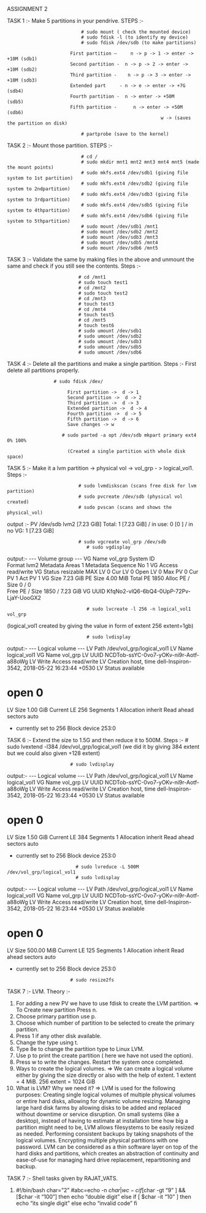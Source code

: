 ASSIGNMENT 2

TASK 1 :- Make 5 partitions in your pendrive.
 STEPS  :-
```
                           # sudo mount ( check the mounted device)
                           # sudo fdisk -l (to identify my device)
                           # sudo fdisk /dev/sdb (to make partitions)
```
                           First partition –     n -> p -> 1 -> enter -> +10M (sdb1)
                           Second partition -  n -> p -> 2 -> enter -> +10M (sdb2)
                           Third partition -    n -> p -> 3 -> enter -> +10M (sdb3)
                           Extended part     - n -> e -> enter -> +7G            (sdb4)
                           Fourth partition -  n -> enter -> +50M                (sdb5)
                           Fifth partition -      n -> enter -> +50M                (sdb6)
                                                            w -> (saves the partition on disk) 
```                           
                           # partprobe (save to the kernel)
```












TASK 2 :- Mount those partition.
STEPS   :- 
```
                           # cd /
                           # sudo mkdir mnt1 mnt2 mnt3 mnt4 mnt5 (made the mount points)
                           # sudo mkfs.ext4 /dev/sdb1 (giving file system to 1st partition)
                           # sudo mkfs.ext4 /dev/sdb2 (giving file system to 2ndpartition)
                           # sudo mkfs.ext4 /dev/sdb3 (giving file system to 3rdpartition)
                           # sudo mkfs.ext4 /dev/sdb5 (giving file system to 4thpartition)
                           # sudo mkfs.ext4 /dev/sdb6 (giving file system to 5thpartition)
                           # sudo mount /dev/sdb1 /mnt1
                           # sudo mount /dev/sdb2 /mnt2
                           # sudo mount /dev/sdb3 /mnt3
                           # sudo mount /dev/sdb5 /mnt4
                           # sudo mount /dev/sdb6 /mnt5
```

TASK 3 :- Validate the same by making files in the above and unmount the same and check if you still see the contents.
Steps    :-               
```
                          # cd /mnt1
                          # sudo touch test1
                          # cd /mnt2
                          # sudo touch test2
                          # cd /mnt3
                          # touch test3
                          # cd /mnt4
                          # touch test5
                          # cd /mnt5
                          # touch test6   
                          # sudo umount /dev/sdb1
                          # sudo umount /dev/sdb2
                          # sudo umount /dev/sdb3
                          # sudo umount /dev/sdb5
                          # sudo umount /dev/sdb6
```

TASK 4 :- Delete all the partitions and make a single partition.
Steps    :-  First delete all partitions properly.
```
                 # sudo fdisk /dev/ 
```   
                          First partition ->  d -> 1
                          Second partition ->  d -> 2
                          Third partition ->  d -> 3
                          Extended partition ->  d -> 4
                          Fourth partition ->  d -> 5
                          Fifth partition ->  d -> 6
                          Save changes -> w
```      
                    # sudo parted -a opt /dev/sdb mkpart primary ext4 0% 100%
```   
                          (Created a single partition with whole disk space)
                          


TASK 5 :- Make it a lvm partition -> physical vol -> vol_grp - > logical_vol1.
Steps    :-  
```
                          # sudo lvmdiskscan (scans free disk for lvm partition)
                          # sudo pvcreate /dev/sdb (physical vol created)
                          # sudo pvscan (scans and shows the physical_vol)
```
output :-
  PV /dev/sdb                                               lvm2 [7.23 GiB]
  Total: 1 [7.23 GiB] / in use: 0 [0   ] / in no VG: 1 [7.23 GiB]
                          

```
                          # sudo vgcreate vol_grp /dev/sdb 
                             # sudo vgdisplay
```

output:-
--- Volume group ---
  VG Name               vol_grp
  System ID             
  Format                lvm2
  Metadata Areas        1
  Metadata Sequence No  1
  VG Access             read/write
  VG Status             resizable
  MAX LV                0
  Cur LV                0
  Open LV               0
  Max PV                0
  Cur PV                1
  Act PV                1
  VG Size               7.23 GiB
  PE Size               4.00 MiB
  Total PE              1850
  Alloc PE / Size       0 / 0   
  Free  PE / Size       1850 / 7.23 GiB
  VG UUID               KfqNo2-vlQ6-6bQ4-0UpP-72Pv-LjaY-UooGX2


```
                             # sudo lvcreate -l 256 -n logical_vol1 vol_grp 
```   
 (logical_vol1 created by giving the value in form of extent 256 extent=1gb)
```   
                             # sudo lvdisplay
```
output:-
--- Logical volume ---
  LV Path                /dev/vol_grp/logical_vol1
  LV Name                logical_vol1
  VG Name                vol_grp
  LV UUID                NCDTob-ssYC-0vo7-yOKv-ni9r-Aotf-a88oWg
  LV Write Access        read/write
  LV Creation host, time dell-Inspiron-3542, 2018-05-22 16:23:44 +0530
  LV Status              available
  # open                 0
  LV Size                1.00 GiB
  Current LE             256
  Segments               1
  Allocation             inherit
  Read ahead sectors     auto
  - currently set to     256
  Block device           253:0





TASK 6 :- Extend the size to 1.5G and then reduce it to 500M.
Steps    :-  # sudo lvextend -l384 /dev/vol_grp/logical_vol1
                            (we did it by giving 384 extent but we could also given +128 extent)
```   
                       # sudo lvdisplay
```
output:-
--- Logical volume ---
  LV Path                /dev/vol_grp/logical_vol1
  LV Name                logical_vol1
  VG Name                vol_grp
  LV UUID                NCDTob-ssYC-0vo7-yOKv-ni9r-Aotf-a88oWg
  LV Write Access        read/write
  LV Creation host, time dell-Inspiron-3542, 2018-05-22 16:23:44 +0530
  LV Status              available
  # open                 0
  LV Size                1.50 GiB
  Current LE             384
  Segments               1
  Allocation             inherit
  Read ahead sectors     auto
  - currently set to     256
  Block device           253:0
```
                         # sudo lvreduce -L 500M /dev/vol_grp/logical_vol1
                         # sudo lvdisplay
```


output:-
--- Logical volume ---
  LV Path                /dev/vol_grp/logical_vol1
  LV Name                logical_vol1
  VG Name                vol_grp
  LV UUID                NCDTob-ssYC-0vo7-yOKv-ni9r-Aotf-a88oWg
  LV Write Access        read/write
  LV Creation host, time dell-Inspiron-3542, 2018-05-22 16:23:44 +0530
  LV Status              available
  # open                 0
  LV Size                500.00 MiB
  Current LE             125
  Segments               1
  Allocation             inherit
  Read ahead sectors     auto
  - currently set to     256
  Block device           253:0

```   
                       # sudo resize2fs
```


TASK 7 :- LVM.
Theory  :- 



















1. For adding a new PV we have to use fdisk to create the LVM partition.
=> To Create new partition Press n. 
1. Choose primary partition use p. 
2. Choose which number of partition to be selected to create the primary partition. 
3. Press 1 if any other disk available. 
4. Change the type using t. 
5. Type 8e to change the partition type to Linux LVM. 
6. Use p to print the create partition ( here we have not used the option). 
7. Press w to write the changes. 
Restart the system once completed.
2. Ways to create the logical volumes.
=>  We can create a logical volume either by giving the size directly or also with the help of extent. 1 extent = 4 MiB.
        256 extent = 1024 GiB              
3. What is LVM? Why we need it?
=> LVM is used for the following purposes:
Creating single logical volumes of multiple physical volumes or entire hard disks, allowing for dynamic volume resizing. 
Managing large hard disk farms by allowing disks to be added and replaced without downtime or service disruption. 
On small systems (like a desktop), instead of having to estimate at installation time how big a partition might need to be, LVM allows filesystems to be easily resized as needed. 
Performing consistent backups by taking snapshots of the logical volumes. 
Encrypting multiple physical partitions with one password. 
LVM can be considered as a thin software layer on top of the hard disks and partitions, which creates an abstraction of continuity and ease-of-use for managing hard drive replacement, repartitioning and backup.

TASK 7 :- Shell tasks given by RAJAT_VATS.
1. #!/bin/bash
    char=”2”
    #abc=echo -n $char|wc -c
    if [$char -gt “9” ] && [$char -it “100”]
    then
    echo “double digit”
    else
    if [ $char -it “10” ]
    then
    echo “its single digit”
    else
    echo “invalid code”
    fi
